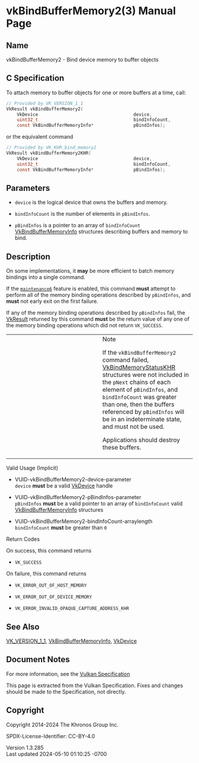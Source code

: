 # vkBindBufferMemory2(3) Manual Page

## Name

vkBindBufferMemory2 - Bind device memory to buffer objects



## <a href="#_c_specification" class="anchor"></a>C Specification

To attach memory to buffer objects for one or more buffers at a time,
call:

``` c
// Provided by VK_VERSION_1_1
VkResult vkBindBufferMemory2(
    VkDevice                                    device,
    uint32_t                                    bindInfoCount,
    const VkBindBufferMemoryInfo*               pBindInfos);
```

or the equivalent command

``` c
// Provided by VK_KHR_bind_memory2
VkResult vkBindBufferMemory2KHR(
    VkDevice                                    device,
    uint32_t                                    bindInfoCount,
    const VkBindBufferMemoryInfo*               pBindInfos);
```

## <a href="#_parameters" class="anchor"></a>Parameters

- `device` is the logical device that owns the buffers and memory.

- `bindInfoCount` is the number of elements in `pBindInfos`.

- `pBindInfos` is a pointer to an array of `bindInfoCount`
  [VkBindBufferMemoryInfo](https://registry.khronos.org/vulkan/specs/1.3-extensions/man/html/VkBindBufferMemoryInfo.html) structures
  describing buffers and memory to bind.

## <a href="#_description" class="anchor"></a>Description

On some implementations, it **may** be more efficient to batch memory
bindings into a single command.

If the <a
href="https://registry.khronos.org/vulkan/specs/1.3-extensions/html/vkspec.html#features-maintenance6"
target="_blank" rel="noopener"><code>maintenance6</code></a> feature is
enabled, this command **must** attempt to perform all of the memory
binding operations described by `pBindInfos`, and **must** not early
exit on the first failure.

If any of the memory binding operations described by `pBindInfos` fail,
the [VkResult](https://registry.khronos.org/vulkan/specs/1.3-extensions/man/html/VkResult.html) returned by this command **must** be the
return value of any one of the memory binding operations which did not
return `VK_SUCCESS`.

<table>
<colgroup>
<col style="width: 50%" />
<col style="width: 50%" />
</colgroup>
<tbody>
<tr class="odd">
<td class="icon"><em></em></td>
<td class="content">Note
<p>If the <code>vkBindBufferMemory2</code> command failed, <a
href="VkBindMemoryStatusKHR.html">VkBindMemoryStatusKHR</a> structures
were not included in the <code>pNext</code> chains of each element of
<code>pBindInfos</code>, and <code>bindInfoCount</code> was greater than
one, then the buffers referenced by <code>pBindInfos</code> will be in
an indeterminate state, and must not be used.</p>
<p>Applications should destroy these buffers.</p></td>
</tr>
</tbody>
</table>

Valid Usage (Implicit)

- <a href="#VUID-vkBindBufferMemory2-device-parameter"
  id="VUID-vkBindBufferMemory2-device-parameter"></a>
  VUID-vkBindBufferMemory2-device-parameter  
  `device` **must** be a valid [VkDevice](https://registry.khronos.org/vulkan/specs/1.3-extensions/man/html/VkDevice.html) handle

- <a href="#VUID-vkBindBufferMemory2-pBindInfos-parameter"
  id="VUID-vkBindBufferMemory2-pBindInfos-parameter"></a>
  VUID-vkBindBufferMemory2-pBindInfos-parameter  
  `pBindInfos` **must** be a valid pointer to an array of
  `bindInfoCount` valid
  [VkBindBufferMemoryInfo](https://registry.khronos.org/vulkan/specs/1.3-extensions/man/html/VkBindBufferMemoryInfo.html) structures

- <a href="#VUID-vkBindBufferMemory2-bindInfoCount-arraylength"
  id="VUID-vkBindBufferMemory2-bindInfoCount-arraylength"></a>
  VUID-vkBindBufferMemory2-bindInfoCount-arraylength  
  `bindInfoCount` **must** be greater than `0`

Return Codes

On success, this command returns  
- `VK_SUCCESS`

On failure, this command returns  
- `VK_ERROR_OUT_OF_HOST_MEMORY`

- `VK_ERROR_OUT_OF_DEVICE_MEMORY`

- `VK_ERROR_INVALID_OPAQUE_CAPTURE_ADDRESS_KHR`

## <a href="#_see_also" class="anchor"></a>See Also

[VK_VERSION_1_1](https://registry.khronos.org/vulkan/specs/1.3-extensions/man/html/VK_VERSION_1_1.html),
[VkBindBufferMemoryInfo](https://registry.khronos.org/vulkan/specs/1.3-extensions/man/html/VkBindBufferMemoryInfo.html),
[VkDevice](https://registry.khronos.org/vulkan/specs/1.3-extensions/man/html/VkDevice.html)

## <a href="#_document_notes" class="anchor"></a>Document Notes

For more information, see the <a
href="https://registry.khronos.org/vulkan/specs/1.3-extensions/html/vkspec.html#vkBindBufferMemory2"
target="_blank" rel="noopener">Vulkan Specification</a>

This page is extracted from the Vulkan Specification. Fixes and changes
should be made to the Specification, not directly.

## <a href="#_copyright" class="anchor"></a>Copyright

Copyright 2014-2024 The Khronos Group Inc.

SPDX-License-Identifier: CC-BY-4.0

Version 1.3.285  
Last updated 2024-05-10 01:10:25 -0700
